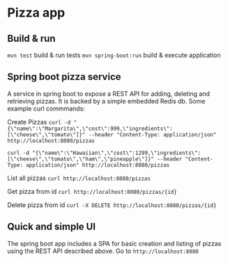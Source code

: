 # Pizza app

## Build & run
``mvn test`` build & run tests
``mvn spring-boot:run`` build & execute application

## Spring boot pizza service
A service in spring boot to expose a REST API for adding, deleting and retrieving pizzas. It is backed by a simple embedded Redis db. 
Some example curl commmands:

Create Pizzas
``curl -d "{\"name\":\"Margarita\",\"cost\":999,\"ingredients\":[\"cheese\",\"tomato\"]}" --header "Content-Type: application/json" http://localhost:8080/pizzas``

``curl -d "{\"name\":\"Hawaiian\",\"cost\":1299,\"ingredients\":[\"cheese\",\"tomato\",\"ham\",\"pineapple\"]}" --header "Content-Type: application/json" http://localhost:8080/pizzas``

List all pizzas
``curl http://localhost:8080/pizzas`` 

Get pizza from id
``curl http://localhost:8080/pizzas/{id}``

Delete pizza from id
``curl -X DELETE http://localhost:8080/pizzas/{id}``

## Quick and simple UI
The spring boot app includes a SPA for basic creation and listing of pizzas using the REST API described above. Go to
``http://localhost:8080``
